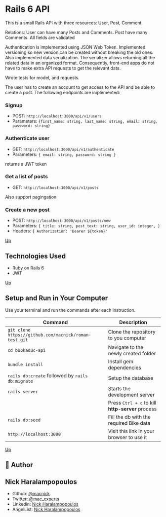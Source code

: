 # Rails 6 API

This is a small Rails API with three resources: User, Post, Comment.

Relations: User can have many Posts and Comments. Post have many Comments.
All fields are validated

Authentication is implemented using JSON Web Token. Implemented versioning so new version can be created without breaking the old ones. Also implemented data serialization. The serializer allows returning all the related data in an organized format. Consequently, front-end apps do not have to make extra API requests to get the relevant data.

Wrote tests for model, and requests.

The user has to create an account to get access to the API and be able to create a post. The following endpoints are implemented:

### Signup

- POST: `http://localhost:3000/api/v1/users`
- Parameters: `{first_name: string, last_name: string, email: string, password: string}`

### Authenticate user

- GET: `http://localhost:3000/api/v1/authenticate`
- Parameters: `{ email: string, password: string }`

returns a JWT token

### Get a list of posts

- GET: `http://localhost:3000/api/v1/posts`

Also support pagingation

### Create a new post

- POST: `http://localhost:3000/api/v1/posts/new`
- Parameters: `{ title: string, post_text: string, user_id: integer, }`
- Headers: `{ Authorization: 'Bearer ${token}'`

[Up](#Table-of-Contents)

## Technologies Used

- Ruby on Rails 6
- JWT

[Up](#Table-of-Contents)

## Setup and Run in Your Computer

Use your terminal and run the commands after each instruction.

| Command                                               | Description                                      |
| ----------------------------------------------------- | ------------------------------------------------ |
| `git clone https://github.com/macnick/roman-test.git` | Clone the repository to you computer             |
| `cd bookaduc-api`                                     | Navigate to the newly created folder             |
| `bundle install`                                      | Install gem dependencies                         |
| `rails db:create` followed by `rails db:migrate`      | Setup the database                               |
| `rails server`                                        | Starts the development server                    |
|                                                       | Press `Ctrl + c` to kill **http-server** process |
| `rails db:seed`                                       | Fill the db with the required Bike data          |
| `http://localhost:3000`                               | Visit this link in your browser to use it        |

[Up](#Table-of-Contents)

## 👤 Author

## Nick Haralampopoulos

- Github: [@macnick](https://github.com/macnick)
- Twitter: [@mac_experts](https://twitter.com/mac_experts)
- Linkedin: [Nick Haralampopoulos](https://www.linkedin.com/in/nick-haralampopoulos/)
- AngelList: [Nick Haralampopoulos](https://angel.co/u/nick-haralampopoulos)
